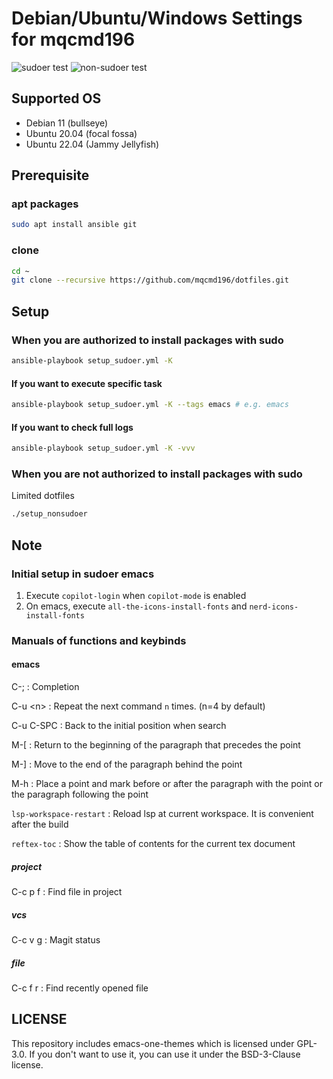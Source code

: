 # Debian/Ubuntu/Windows Settings for mqcmd196
![sudoer test](https://github.com/mqcmd196/dotfiles/actions/workflows/sudoer.yml/badge.svg?branch=master) ![non-sudoer test](https://github.com/mqcmd196/dotfiles/actions/workflows/non-sudoer.yml/badge.svg?branch=master)
## Supported OS
- Debian 11 (bullseye)
- Ubuntu 20.04 (focal fossa)
- Ubuntu 22.04 (Jammy Jellyfish)

## Prerequisite
### apt packages
```bash
sudo apt install ansible git
```

### clone
```bash
cd ~
git clone --recursive https://github.com/mqcmd196/dotfiles.git
```

## Setup
### When you are authorized to install packages with sudo
```bash
ansible-playbook setup_sudoer.yml -K 
```

#### If you want to execute specific task
```bash
ansible-playbook setup_sudoer.yml -K --tags emacs # e.g. emacs 
```

#### If you want to check full logs
```bash
ansible-playbook setup_sudoer.yml -K -vvv 
```

### When you are not authorized to install packages with sudo
Limited dotfiles
``` bash
./setup_nonsudoer
```

## Note
### Initial setup in sudoer emacs
1. Execute `copilot-login` when `copilot-mode` is enabled
1. On emacs, execute `all-the-icons-install-fonts` and `nerd-icons-install-fonts`

### Manuals of functions and keybinds
#### emacs
C-; : Completion

C-u \<n\> : Repeat the next command `n` times. (n=4 by default)

C-u C-SPC : Back to the initial position when search

M-[ : Return to the beginning of the paragraph that precedes the point

M-] : Move to the end of the paragraph behind the point

M-h : Place a point and mark before or after the paragraph with the point or the paragraph following the point

`lsp-workspace-restart` : Reload lsp at current workspace. It is convenient after the build 

`reftex-toc` : Show the table of contents for the current tex document 

##### project
C-c p f : Find file in project

##### vcs
C-c v g : Magit status

##### file
C-c f r : Find recently opened file

## LICENSE
This repository includes emacs-one-themes which is licensed under GPL-3.0. If you don't want to use it, you can use it under the BSD-3-Clause license. 
